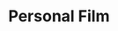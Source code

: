 ---
inv_num: 2008-004
add_credit:
url: 2008-004-personal-film
title: Personal Film
year: '2008'
display_year: '2008'
medium: 16mm film
dims: 6:15 minutes
pitch: "​A “fake” structural film, composed of stock digital video footage of dethroned
  film."
ps:
live_url:
youtube:
related_code:
subheading:
download:
commission:
related: "[168] [2007-002-structural-film] 2007-002 Structural Film"
layout: things-i-made
---